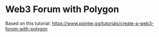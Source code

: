 # Web3 Forum with Polygon

Based on this tutorial: https://www.pointer.gg/tutorials/create-a-web3-forum-with-polygon

